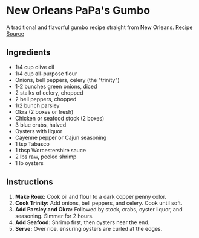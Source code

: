 # New Orleans PaPa's Gumbo

A traditional and flavorful gumbo recipe straight from New Orleans. [Recipe Source](https://www.reddit.com/r/FoodPorn/comments/xvdoyw/we_finally_had_gumbo_weather_in_new_orleans_so/)

## Ingredients

- 1/4 cup olive oil
- 1/4 cup all-purpose flour
- Onions, bell peppers, celery (the "trinity")
- 1-2 bunches green onions, diced
- 2 stalks of celery, chopped
- 2 bell peppers, chopped
- 1/2 bunch parsley
- Okra (2 boxes or fresh)
- Chicken or seafood stock (2 boxes)
- 3 blue crabs, halved
- Oysters with liquor
- Cayenne pepper or Cajun seasoning
- 1 tsp Tabasco
- 1 tbsp Worcestershire sauce
- 2 lbs raw, peeled shrimp
- 1 lb oysters

## Instructions

1. **Make Roux:** Cook oil and flour to a dark copper penny color.
2. **Cook Trinity:** Add onions, bell peppers, and celery. Cook until soft.
3. **Add Parsley and Okra:** Followed by stock, crabs, oyster liquor, and seasoning. Simmer for 2 hours.
4. **Add Seafood:** Shrimp first, then oysters near the end.
5. **Serve:** Over rice, ensuring oysters are curled at the edges.
